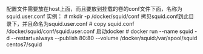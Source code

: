 配置文件需要放在host上面，而且要放到挂载的卷的conf文件下面，名称为squid.user.conf
实例：
    # mkdir -p /docker/squid/conf
    拷贝squid.conf到此目录下，并且命名为squid.user.conf
    # copy squid.conf /docker/squid/conf/squid.user.conf
    启动docker
    # docker run --name squid -d --restart=always --publish 80:80 --volume /docker/squid:/var/spool/squid centos7/squid
